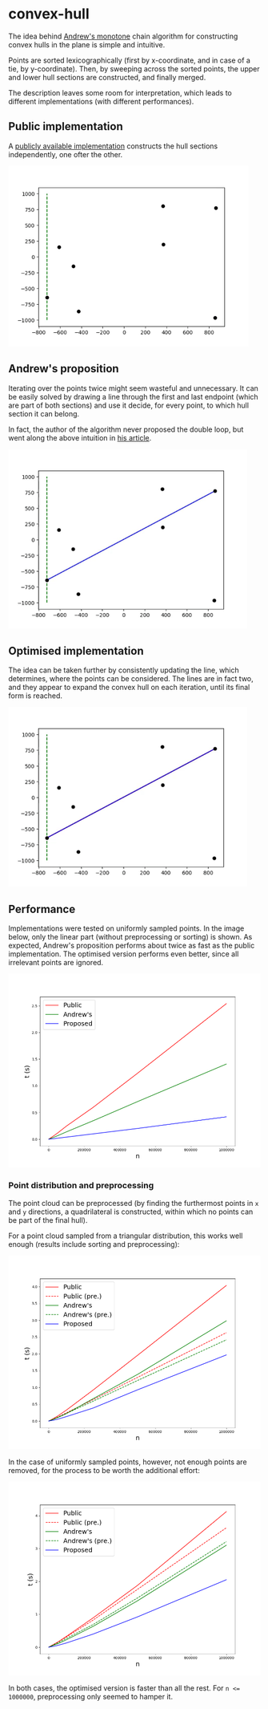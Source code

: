 # convex-hull

The idea behind [Andrew's monotone](https://en.wikipedia.org/wiki/Convex_hull_algorithms) chain algorithm for constructing convex hulls in the plane is simple and intuitive.

Points are sorted lexicographically (first by x-coordinate, and in case of a tie, by y-coordinate). Then, by sweeping across the sorted points, the upper and lower hull sections are constructed, and finally merged.

The description leaves some room for interpretation, which leads to different implementations (with different performances).

## Public implementation

A [publicly available implementation](https://en.wikibooks.org/wiki/Algorithm_Implementation/Geometry/Convex_hull/Monotone_chain) constructs the hull sections independently, one ofter the other.

![alt text](readme_material/chull_01_public.gif "Public implementation.")

## Andrew's proposition

Iterating over the points twice might seem wasteful and unnecessary. It can be easily solved by drawing a line through the first and last endpoint (which are part of both sections) and use it decide, for every point, to which hull section it can belong.

In fact, the author of the algorithm never proposed the double loop, but went along the above intuition in [his article](https://doi.org/10.1016/0020-0190(79)90072-3).

![alt text](readme_material/chull_02_andrews.gif "Andrew's proposition.")

## Optimised implementation

The idea can be taken further by consistently updating the line, which determines, where the points can be considered. The lines are in fact two, and they appear to expand the convex hull on each iteration, until its final form is reached.

![alt text](readme_material/chull_03_optimised.gif "Optimised implementation.")

## Performance

Implementations were tested on uniformly sampled points. In the image below, only the linear part (without preprocessing or sorting) is shown. As expected, Andrew's proposition performs about twice as fast as the public implementation. The optimised version performs even better, since all irrelevant points are ignored.

![alt text](readme_material/Figure_2.png "Performance t(n).")

### Point distribution and preprocessing

The point cloud can be preprocessed (by finding the furthermost points in `x` and `y` directions, a quadrilateral is constructed, within which no points can be part of the final hull).

For a point cloud sampled from a triangular distribution, this works well enough (results include sorting and preprocessing):

![alt text](readme_material/Figure_3.png "Performance t(n).")

In the case of uniformly sampled points, however, not enough points are removed, for the process to be worth the additional effort:

![alt text](readme_material/Figure_4.png "Performance t(n).")

In both cases, the optimised version is faster than all the rest. For `n <= 1000000`, preprocessing only seemed to hamper it.
